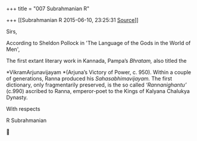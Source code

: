 +++
title = "007 Subrahmanian R"

+++
[[Subrahmanian R	2015-06-10, 23:25:31 [Source](https://groups.google.com/g/samskrita/c/HEad2nxxEQI)]]



Sirs,

  

According to Sheldon Pollock in 'The Language of the Gods in the World of Men',

The first extant literary work in Kannada, Pampa’s *Bhratam,* also titled the

*VikramArjunavijayam *(Arjuna’s Victory of Power, c. 950). Within a couple of generations, Ranna produced his *Sahasabhimavijayam.* The first dictionary, only fragmentarily preserved, is the so called *‘Rannanighantu’* (c.990) ascribed to Ranna, emperor-poet to the Kings of Kalyana Chalukya Dynasty.

With respects

R Subrahmanian



